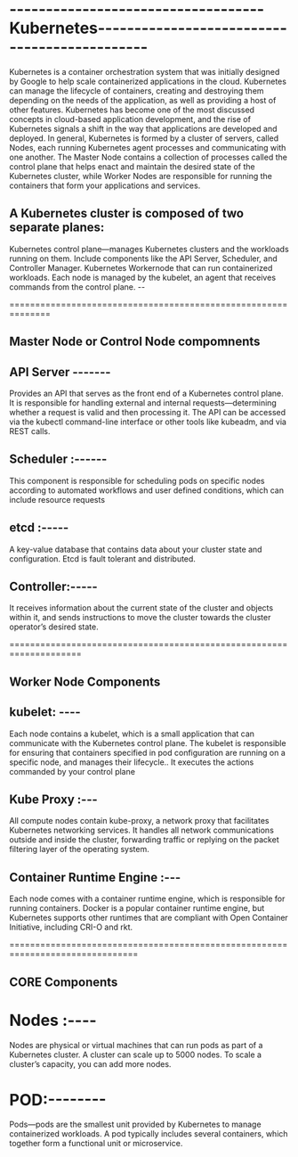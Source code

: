 # ----------------------------------- Kubernetes---------------------------------------------

Kubernetes is a container orchestration system that was initially designed by Google to help scale
containerized applications in the cloud. Kubernetes can manage the lifecycle of containers, creating and
destroying them depending on the needs of the application, as well as providing a host of other features.
Kubernetes has become one of the most discussed concepts in cloud-based application development,
and the rise of Kubernetes signals a shift in the way that applications are developed and deployed.
In general, Kubernetes is formed by a cluster of servers, called Nodes, each running Kubernetes agent
processes and communicating with one another. The Master Node contains a collection of processes
called the control plane that helps enact and maintain the desired state of the Kubernetes cluster, while
Worker Nodes are responsible for running the containers that form your applications and services.



## A Kubernetes cluster is composed of two separate planes:

Kubernetes control plane—manages Kubernetes clusters and the workloads running on them. Include components like the API Server, Scheduler, and Controller Manager.
Kubernetes Workernode that can run containerized workloads. Each node is managed by the kubelet, an agent that receives commands from the control plane. --

==============================================================
## Master Node or Control Node compomnents  ##


## API Server -------
Provides an API that serves as the front end of a Kubernetes control plane. It is responsible for handling external and internal requests—determining whether a request is valid and then processing it. The API can be accessed via the kubectl command-line interface or other tools like kubeadm, and via REST calls.

## Scheduler :------ 
This component is responsible for scheduling pods on specific nodes according to automated workflows and user defined conditions, which can include resource requests

## etcd :-----
A key-value database that contains data about your cluster state and configuration. Etcd is fault tolerant and distributed.

## Controller:-----
It receives information about the current state of the cluster and objects within it, and sends instructions to move the cluster towards the cluster operator’s desired state. 

====================================================================
## Worker Node Components ##

## kubelet: ----
Each node contains a kubelet, which is a small application that can communicate with the Kubernetes control plane. The kubelet is responsible for ensuring that containers specified in pod configuration are running on a specific node, and manages their lifecycle.. It executes the actions commanded by your control plane

## Kube Proxy :---
All compute nodes contain kube-proxy, a network proxy that facilitates Kubernetes networking services. It handles all network communications outside and inside the cluster, forwarding traffic or replying on the packet filtering layer of the operating system.

## Container Runtime Engine :---
Each node comes with a container runtime engine, which is responsible for running containers. Docker is a popular container runtime engine, but Kubernetes supports other runtimes that are compliant with Open Container Initiative, including CRI-O and rkt.

===============================================================================
##  CORE Components ##

# Nodes :----
Nodes are physical or virtual machines that can run pods as part of a Kubernetes cluster. A cluster can scale up to 5000 nodes. To scale a cluster’s capacity, you can add more nodes.

# POD:--------
Pods—pods are the smallest unit provided by Kubernetes to manage containerized workloads.  A pod typically includes several containers, which together form a functional unit or microservice.

